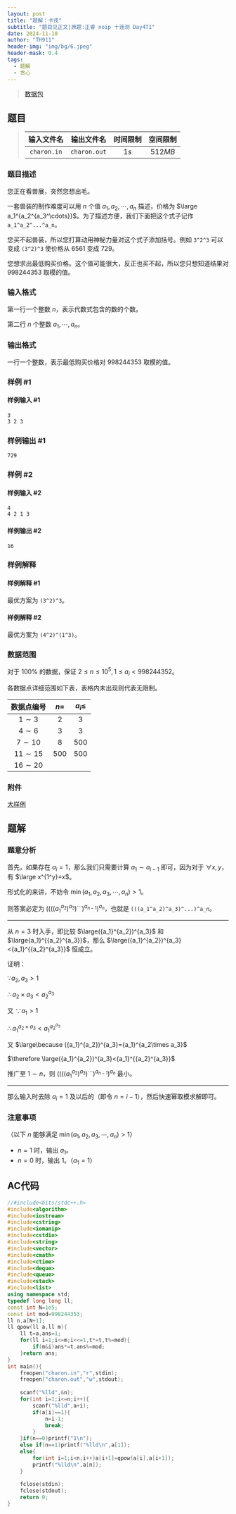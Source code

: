 ```yaml
---
layout: post
title: "题解：卡戎"
subtitle: "题目见正文|原题:正睿 noip 十连测 Day4T1"
date: 2024-11-10
author: "TH911"
header-img: "img/bg/6.jpeg"
header-mask: 0.4
tags:
  - 题解
  - 贪心
---
```


> [数据包](/file/2024/11/charon.rar)

## 题目

> | 输入文件名  |  输出文件名  | 时间限制 | 空间限制 |
> | :---------: | :----------: | :------: | :------: |
> | `charon.in` | `charon.out` |   $1s$   | $512MB$  |

### 题目描述

您正在看兽展，突然您想出毛。

一套兽装的制作难度可以用 $n$ 个值 $a_1,a_2,\cdots,a_n$ 描述，价格为 $\large a_1^{a_2^{a_3^\cdots}}$。为了描述方便，我们下面把这个式子记作 `a_1^a_2^...^a_n`。

您买不起兽装，所以您打算动用神秘力量对这个式子添加括号。例如 `3^2^3` 可以变成 `(3^2)^3` 使价格从 $6561$ 变成 $729$。

您想求出最低购买价格。这个值可能很大，反正也买不起，所以您只想知道结果对 $998244353$ 取模的值。

### 输入格式

第一行一个整数 $n$，表示代数式包含的数的个数。

第二行 $n$ 个整数 $a_1,\cdots,a_n$。

### 输出格式

一行一个整数，表示最低购买价格对 $998244353$ 取模的值。

### 样例 #1

#### 样例输入 #1

```
3
3 2 3
```

### 样例输出 #1

```
729
```

### 样例 #2

#### 样例输入 #2

```
4
4 2 1 3
```

#### 样例输出 #2

```
16
```

### 样例解释

#### 样例解释 \#1

最优方案为 `(3^2)^3`。

#### 样例解释 \#2

最优方案为 `(4^2)^(1^3)`。

### 数据范围

对于 $100\%$ 的数据，保证 $2\le n \le 10^5,1\le a_i<998244352$。

各数据点详细范围如下表，表格内未出现则代表无限制。

| 数据点编号 | $n=$  | $a_i\le$ |
| :--------: | :---: | :------: |
|  $1\sim3$  |  $2$  |   $3$    |
| $4\sim 6$  |  $3$  |   $3$    |
| $7\sim10$  |  $8$  |  $500$   |
| $11\sim15$ | $500$ |  $500$   |
| $16\sim20$ |       |          |

### 附件

[大样例](/file/2024/11/charon_sample.rar)

## 题解

### 题意分析

首先，如果存在 $a_i=1$，那么我们只需要计算 $a_1\sim a_{i-1}$ 即可，因为对于 $\forall x,y$，有 $\large x^{1^y}=x$。

形式化的来讲，不妨令 $\min(a_1,a_2,a_3,\cdots,a_n)>1$。

则答案必定为 $\bigg(\Big(\big(({a_1}^{a_2})^{a_3}\big)^\cdots\Big)^{a_{n-1}}\bigg)^{a_n}$，也就是 `(((a_1^a_2)^a_3)^...)^a_n`。

***

从 $n=3$ 时入手，即比较 $\large({a_1}^{a_2})^{a_3}$ 和 $\large{a_1}^{{a_2}^{a_3}}$，那么 $\large({a_1}^{a_2})^{a_3}<{a_1}^{{a_2}^{a_3}}$ 恒成立。

证明：

$\because a_2,a_3>1$

$\therefore a_2\times a_3<{a_2}^{a_3}$

又 $\because a_1>1$

$\therefore {a_1}^{a_2\times a_3}<{a_1}^{{a_2}^{a_3}}$

又 $\large\because ({a_1}^{a_2})^{a_3}={a_1}^{a_2\times a_3}$

$\therefore \large({a_1}^{a_2})^{a_3}<{a_1}^{{a_2}^{a_3}}$

推广至 $1\sim n$，则 $\bigg(\Big(\big(({a_1}^{a_2})^{a_3}\big)^\cdots\Big)^{a_{n-1}}\bigg)^{a_n}$ 最小。

***

那么输入时去除 $a_i=1$ 及以后的（即令 $n=i-1$），然后快速幂取模求解即可。

### 注意事项

（以下 $n$ 能够满足 $\min(a_1,a_2,a_3,\cdots,a_n)>1$）

* $n=1$ 时，输出 $a_1$。
* $n=0$ 时，输出 $1$。（$a_1=1$）

## AC代码

```cpp
//#include<bits/stdc++.h>
#include<algorithm>
#include<iostream>
#include<cstring>
#include<iomanip>
#include<cstdio>
#include<string>
#include<vector>
#include<cmath>
#include<ctime>
#include<deque>
#include<queue>
#include<stack>
#include<list>
using namespace std;
typedef long long ll;
const int N=1e5;
const int mod=998244353;
ll n,a[N+1];
ll qpow(ll a,ll m){
	ll t=a,ans=1;
	for(ll i=1;i<=m;i<<=1,t*=t,t%=mod){
		if(m&i)ans*=t,ans%=mod;
	}return ans;
}
int main(){
	freopen("charon.in","r",stdin);
	freopen("charon.out","w",stdout);
	
	scanf("%lld",&n);
	for(int i=1;i<=n;i++){
		scanf("%lld",a+i);
		if(a[i]==1){
			n=i-1;
			break;
		}
	}if(n==0)printf("1\n");
	else if(n==1)printf("%lld\n",a[1]);
	else{
		for(int i=1;i<n;i++)a[i+1]=qpow(a[i],a[i+1]);
		printf("%lld\n",a[n]);
	}
	
	fclose(stdin);
	fclose(stdout);
	return 0;
}
```


